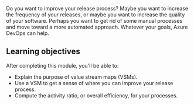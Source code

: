 Do you want to improve your release process? Maybe you want to increase the frequency of your releases, or maybe you want to increase the quality of your software. Perhaps you want to get rid of some manual processes and move toward a more automated approach. Whatever your goals, Azure DevOps can help.

## Learning objectives

After completing this module, you'll be able to:

- Explain the purpose of value stream maps (VSMs).
- Use a VSM to get a sense of where you can improve your release process.
- Compute the activity ratio, or overall efficiency, for your processes.
